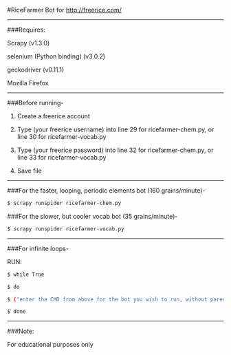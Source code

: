 #RiceFarmer
Bot for http://freerice.com/

---

###Requires:

Scrapy (v1.3.0)

selenium (Python binding) (v3.0.2)

geckodriver (v0.11.1)

Mozilla Firefox

---

###Before running-

1. Create a freerice account

2. Type (your freerice username) into line 29 for ricefarmer-chem.py, or line 30 for ricefarmer-vocab.py

3. Type (your freerice password) into line 32 for ricefarmer-chem.py, or line 33 for ricefarmer-vocab.py

4. Save file

---

###For the faster, looping, periodic elements bot (160 grains/minute)-

```bash
$ scrapy runspider ricefarmer-chem.py
```

###For the slower, but cooler vocab bot (35 grains/minute)-

```bash
$ scrapy runspider ricefarmer-vocab.py
```

---

###For infinite loops-

RUN:

```bash
$ while True

$ do

$ ("enter the CMD from above for the bot you wish to run, without parenthesese and without quotes")

$ done
```

---

###Note:

For educational purposes only

